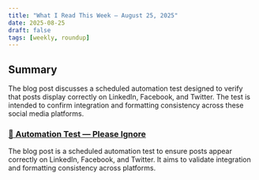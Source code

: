 ```yaml
---
title: "What I Read This Week — August 25, 2025"
date: 2025-08-25
draft: false
tags: [weekly, roundup]
---
```


## Summary
The blog post discusses a scheduled automation test designed to verify that posts display correctly on LinkedIn, Facebook, and Twitter. The test is intended to confirm integration and formatting consistency across these social media platforms.

### [🚀 Automation Test — Please Ignore](https://icosmogeek.com/test-post)
The blog post is a scheduled automation test to ensure posts appear correctly on LinkedIn, Facebook, and Twitter. It aims to validate integration and formatting consistency across platforms.
